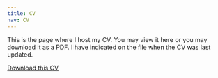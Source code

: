 ```yaml
---
title: CV
nav: CV
---
```


This is the page where I host my CV. You may view it here or you may download it as a PDF. I have indicated on the file when the CV was last updated.

<object data="racenteno/racenteno.github.io/tree/main/static/centeno_cv.pdf" width="1000" height="1000" type='application/pdf'></object>

[Download this CV](racenteno/racenteno.github.io/tree/main/static/centeno_cv.pdf)